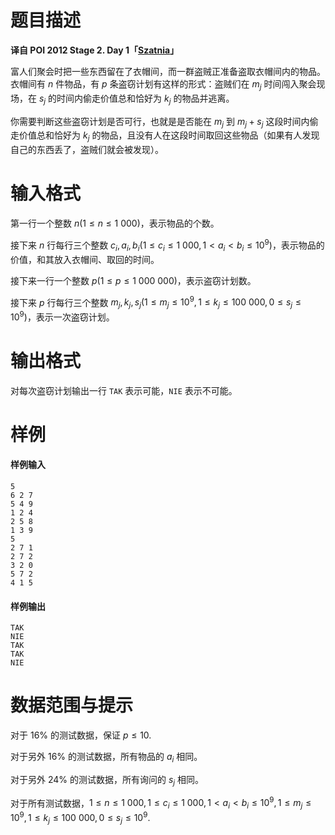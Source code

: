 
# 题目描述

**译自 POI 2012 Stage 2. Day 1「[Szatnia](https://szkopul.edu.pl/problemset/problem/E_UP8if3dQ6IUlFNsD1CQOdy/site/?key=statement)」**

富人们聚会时把一些东西留在了衣帽间，而一群盗贼正准备盗取衣帽间内的物品。衣帽间有 $n$ 件物品，有 $p$ 条盗窃计划有这样的形式：盗贼们在 $m_j$ 时间闯入聚会现场，在 $s_j$ 的时间内偷走价值总和恰好为 $k_j$ 的物品并逃离。

你需要判断这些盗窃计划是否可行，也就是是否能在 $m_j$ 到 $m_j+s_j$ 这段时间内偷走价值总和恰好为 $k_j$ 的物品，且没有人在这段时间取回这些物品（如果有人发现自己的东西丢了，盗贼们就会被发现）。

# 输入格式

第一行一个整数 $n (1 \le n \le 1\ 000)$，表示物品的个数。

接下来 $n$ 行每行三个整数 $c_i, a_i, b_i (1 \le c_i \le 1\ 000,1 \lt a_i \lt b_i \le 10^9)$，表示物品的价值，和其放入衣帽间、取回的时间。

接下来一行一个整数 $p (1 \le p \le 1\ 000\ 000)$，表示盗窃计划数。

接下来 $p$ 行每行三个整数 $m_j, k_j, s_j (1 \le m_j \le 10^9,1 \le k_j \le 100\ 000,0 \le s_j \le 10^9)$，表示一次盗窃计划。

# 输出格式

对每次盗窃计划输出一行 `TAK` 表示可能，`NIE` 表示不可能。

# 样例

#### 样例输入
```plain
5
6 2 7
5 4 9
1 2 4
2 5 8
1 3 9
5
2 7 1
2 7 2
3 2 0
5 7 2
4 1 5
```

#### 样例输出
```plain
TAK
NIE
TAK
TAK
NIE
```

# 数据范围与提示

对于 $16\%$ 的测试数据，保证 $p \le 10$.

对于另外 $16\%$ 的测试数据，所有物品的 $a_i$ 相同。

对于另外 $24\%$ 的测试数据，所有询问的 $s_j$ 相同。

对于所有测试数据，$1 \le n \le 1\ 000,1 \le c_i \le 1\ 000,1 \lt a_i \lt b_i \le 10^9,1 \le m_j \le 10^9,1 \le k_j \le 100\ 000,0 \le s_j \le 10^9$.

